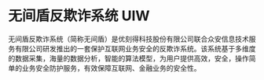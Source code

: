 # 无间盾反欺诈系统 UIW

无间盾反欺诈系统（简称无间盾）是优刻得科技股份有限公司联合众安信息技术服务有限公司研发推出的一套保护互联网业务安全的反欺诈系统。该系统基于多维度的数据采集，海量的数据分析，智能的算法模型，为用户提供高效，安全，操作简单的业务安全防护服务，有效保障互联网、金融业务的安全性。
